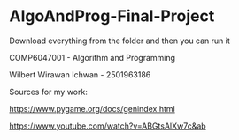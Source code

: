 # AlgoAndProg-Final-Project

Download everything from the folder and then you can run it



COMP6047001 - Algorithm and Programming

Wilbert Wirawan Ichwan - 2501963186



Sources for my work:

https://www.pygame.org/docs/genindex.html

https://www.youtube.com/watch?v=ABGtsAlXw7c&ab
